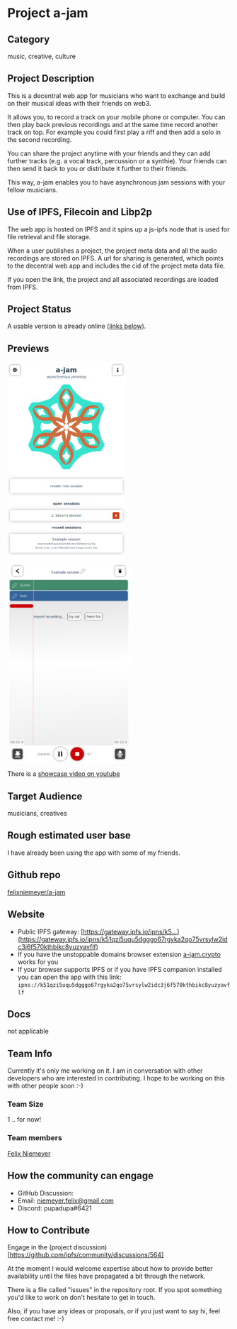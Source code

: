# Project a-jam

## Category 
<!--developer tooling, application, wallet, infrastructure, etc-->
music, creative, culture

## Project Description
<!--Describe your project in a few sentences. -->
This is a decentral web app for musicians who want to exchange and build on their musical ideas with their friends on web3.
 
It allows you, to record a track on your mobile phone or computer. You can then play back previous recordings and at the same time record another track on top. For example you could first play a riff and then add a solo in the second recording. 

You can share the project anytime with your friends and they can add further tracks (e.g. a vocal track, percussion or a synthie). Your friends can then send it back to you or distribute it further to their friends.

This way, a-jam enables you to have asynchronous jam sessions with your fellow musicians. 

## Use of IPFS, Filecoin and Libp2p
<!-- Describe how your project uses any or all of these technologies, and why. -->

The web app is hosted on IPFS and it spins up a js-ipfs node that is used for file retrieval and file storage.

When a user publishes a project, the project meta data and all the audio recordings are stored on IPFS. A url for sharing is generated, which points to the decentral web app and includes the cid of the project meta data file.  

If you open the link, the project and all associated recordings are loaded from IPFS. 

## Project Status
<!--brainstorming, fundraising, under development, beta, shipped, etc-->
A usable version is already online ([links below](#Website)).

## Previews
<!--Add some screenshots to give a preview of your product-->
<img src="https://raw.githubusercontent.com/felixniemeyer/a-jam/main/screenshots/home.png" height="450">  <img src="https://raw.githubusercontent.com/felixniemeyer/a-jam/main/screenshots/session.png" height="450">

There is a [showcase video on youtube](https://www.youtube.com/watch?v=wvKVnK90p0c)

## Target Audience
<!--Describe who will be your project's users-->
musicians, creatives

## Rough estimated user base
<!--How many users do you have right now?-->
I have already been using the app with some of my friends.  

## Github repo
<!--Attach a link to your GitHub repo - open source is required - please make sure your repo has a license file and is licensed using MIT open source license! -->
[felixniemeyer/a-jam](https://github.com/felixniemeyer/a-jam)

## Website
<!--Link your website if available-->

<!--If you're applying for a Next Step grant, add the URL to your hackathon submission here also-->
- Public IPFS gateway: [https://gateway.ipfs.io/ipns/k5...](https://gateway.ipfs.io/ipns/k51qzi5uqu5dgggo67rgyka2qo75vrsylw2idc3j6f570kthbikc8yuzyavflf)
- If you have the unstoppable domains browser extension [a-jam.crypto]() works for you
- If your browser supports IPFS or if you have IPFS companion installed you can open the app with this link:  `ipns://k51qzi5uqu5dgggo67rgyka2qo75vrsylw2idc3j6f570kthbikc8yuzyavflf`

## Docs
<!--Including a link to your project docs!-->
not applicable

## Team Info
<!-- Introduce your amazing team - how many team members are working on this project and who are they?-->
Currently it's only me working on it. I am in conversation with other developers who are interested in contributing. I hope to be working on this with other people soon :-)

### Team Size  
1 .. for now!

### Team members  
[Felix Niemeyer](https://github.com/felixniemeyer)

## How the community can engage
* GitHub Discussion: <!--Start a discussion with the community here: https://github.com/ipfs/community/discussions/new and attach the link!-->  
* Email: niemeyer.felix@gmail.com 
* Discord: pupadupa#6421

## How to Contribute
<!--How can the community contribute to your project?-->
Engage in the (project discussion)[https://github.com/ipfs/community/discussions/564]

At the moment I would welcome expertise about how to provide better availability until the files have propagated a bit through the network.

There is a file called "issues" in the repository root. 
If you spot something you'd like to work on don't hesitate to get in touch. 

Also, if you have any ideas or proposals, or if you just want to say hi, feel free contact me! :-)